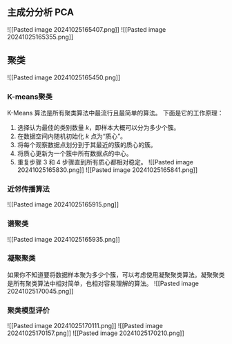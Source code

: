 ## 主成分分析 PCA
![[Pasted image 20241025165407.png]]
![[Pasted image 20241025165355.png]]
## 聚类
![[Pasted image 20241025165450.png]]
### K-means聚类
K-Means 算法是所有聚类算法中最流行且最简单的算法。 下面是它的工作原理：
1. 选择认为最佳的类别数量 $k$，即样本大概可以分为多少个簇。
2. 在数据空间内随机初始化 $k$ 点为“质心”。
3. 将每个观察数据点划分到于其最近的簇的质心的簇。
4. 将质心更新为一个簇中所有数据点的中心。
5. 重复步骤 3 和 4 步骤直到所有质心都相对稳定。
![[Pasted image 20241025165830.png]] ![[Pasted image 20241025165841.png]]
### 近邻传播算法
![[Pasted image 20241025165915.png]]
### 谱聚类
![[Pasted image 20241025165935.png]]
### 凝聚聚类
如果你不知道要将数据样本聚为多少个簇，可以考虑使用凝聚聚类算法。凝聚聚类是所有聚类算法中相对简单，也相对容易理解的算法。
![[Pasted image 20241025170045.png]]
### 聚类模型评价
![[Pasted image 20241025170111.png]]
![[Pasted image 20241025170157.png]]
![[Pasted image 20241025170210.png]]